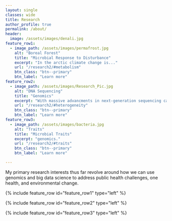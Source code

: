 ```yaml
---
layout: single
classes: wide
title: Research
author_profile: true
permalink: /about/
header:
  image: /assets/images/denali.jpg
feature_row1:
  - image_path: /assets/images/permafrost.jpg
    alt: "Boreal Forest"
    title: "Microbial Response to Disturbance"
    excerpt: "In the arctic climate change is..."
    url: "/research2/#metabolism"
    btn_class: "btn--primary"
    btn_label: "Learn more"
feature_row2:
  - image_path: /assets/images/Research_Pic.jpg
    alt: "DNA Sequencing"
    title: "Genomics"
    excerpt: "With massive advancments in next-generation sequencing capabilities, biological sciences and public health are shifting towards a big data approach."
    url: "/research2/#heterogeneity"
    btn_class: "btn--primary"
    btn_label: "Learn more"
feature_row3:
  - image_path: /assets/images/bacteria.jpg
    alt: "Traits"
    title: "Microbial Traits"
    excerpt: "genomics."
    url: "/research2/#traits"
    btn_class: "btn--primary"
    btn_label: "Learn more"  

---
```


My primary research interests thus far revolve around how we can use genomics and big data science to address public health challenges, one health, and environmental change.

{% include feature_row id="feature_row1" type="left" %}

{% include feature_row id="feature_row2" type="left" %}

{% include feature_row id="feature_row3" type="left" %}


